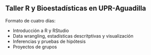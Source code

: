## Taller R y Bioestadísticas en UPR-Aguadilla
Formato de cuatro días:
- Introducción a R y RStudio
- Data wrangling, estadísticas descritptivas y visualización
- Inferencias y pruebas de hipótesis
- Proyectos de grupos
